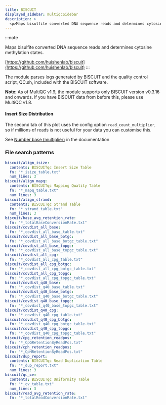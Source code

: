 ```yaml
---
title: BISCUIT
displayed_sidebar: multiqcSidebar
description: >
  <p>Maps bisulfite converted DNA sequence reads and determines cytosine methylation states.</p>
---
```


<!--
~~~~~ DO NOT EDIT ~~~~~
This file is autogenerated from the MultiQC module python docstring.
Do not edit the markdown, it will be overwritten.

File path for the source of this content: multiqc/modules/biscuit/biscuit.py
~~~~~~~~~~~~~~~~~~~~~~~
-->

:::note

<p>Maps bisulfite converted DNA sequence reads and determines cytosine methylation states.</p>

[https://github.com/huishenlab/biscuit](https://github.com/huishenlab/biscuit)
:::

The module parses logs generated by BISCUIT and the quality control script, QC.sh, included with
the BISCUIT software.

**Note**: As of MultiQC v1.9, the module supports only BISCUIT version v0.3.16 and onwards.
If you have BISCUIT data from before this, please use MultiQC v1.8.

#### Insert Size Distribution

The second tab of this plot uses the config option `read_count_multiplier`,
so if millions of reads is not useful for your data you can customise this.

See [Number base (multiplier)](../reports/customisation#number-base-multiplier)
in the documentation.

### File search patterns

```yaml
biscuit/align_isize:
  contents: BISCUITqc Insert Size Table
  fn: "*_isize_table.txt"
  num_lines: 3
biscuit/align_mapq:
  contents: BISCUITqc Mapping Quality Table
  fn: "*_mapq_table.txt"
  num_lines: 3
biscuit/align_strand:
  contents: BISCUITqc Strand Table
  fn: "*_strand_table.txt"
  num_lines: 3
biscuit/base_avg_retention_rate:
  fn: "*_totalBaseConversionRate.txt"
biscuit/covdist_all_base:
  fn: "*_covdist_all_base_table.txt"
biscuit/covdist_all_base_botgc:
  fn: "*_covdist_all_base_botgc_table.txt"
biscuit/covdist_all_base_topgc:
  fn: "*_covdist_all_base_topgc_table.txt"
biscuit/covdist_all_cpg:
  fn: "*_covdist_all_cpg_table.txt"
biscuit/covdist_all_cpg_botgc:
  fn: "*_covdist_all_cpg_botgc_table.txt"
biscuit/covdist_all_cpg_topgc:
  fn: "*_covdist_all_cpg_topgc_table.txt"
biscuit/covdist_q40_base:
  fn: "*_covdist_q40_base_table.txt"
biscuit/covdist_q40_base_botgc:
  fn: "*_covdist_q40_base_botgc_table.txt"
biscuit/covdist_q40_base_topgc:
  fn: "*_covdist_q40_base_topgc_table.txt"
biscuit/covdist_q40_cpg:
  fn: "*_covdist_q40_cpg_table.txt"
biscuit/covdist_q40_cpg_botgc:
  fn: "*_covdist_q40_cpg_botgc_table.txt"
biscuit/covdist_q40_cpg_topgc:
  fn: "*_covdist_q40_cpg_topgc_table.txt"
biscuit/cpg_retention_readpos:
  fn: "*_CpGRetentionByReadPos.txt"
biscuit/cph_retention_readpos:
  fn: "*_CpHRetentionByReadPos.txt"
biscuit/dup_report:
  contents: BISCUITqc Read Duplication Table
  fn: "*_dup_report.txt"
  num_lines: 3
biscuit/qc_cv:
  contents: BISCUITqc Uniformity Table
  fn: "*_cv_table.txt"
  num_lines: 3
biscuit/read_avg_retention_rate:
  fn: "*_totalReadConversionRate.txt"
```
